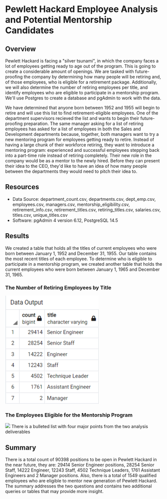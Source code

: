 # Pewlett Hackard Employee Analysis and Potential Mentorship Candidates

## Overview
Pewlett Hackard is facing a "silver tsunami", in which the company faces a lot of employees getting ready to age out of the program. This is going to create a considerable amount of openings. We are tasked with future-proofing the company by determining how many people will be retiring and, of those employees, who is eligible for a retirement package. Additionally, we will also determine the number of retiring employees per title, and identify employees who are eligible to participate in a mentorship program. We'll use Postgres to create a database and pgAdmin to work with the data. 

We have determined that anyone born between 1952 and 1955 will begin to retire and will use this list to find retirement-eligible employees. One of the department supervisors recieved the list and wants to begin their future-proofing preparation. The same manager asking for a list of retiring employees has asked for a list of employees in both the Sales and Development departments because, together, both managers want to try a new mentoring program for employees getting ready to retire. Instead of having a large chunk of their workforce retiring, they want to introduce a mentoring program: experienced and successful employees stepping back into a part-time role instead of retiring completely. Their new role in the company would be as a mentor to the newly hired. Before they can present their idea to the CEO, they'd like to have an idea of how many people between the departments they would need to pitch their idea to.

## Resources
- Data Source: department_count.csv, departments.csv, dept_emp.csv, employees.csv, managers.csv, mentorship_eligibility.csv, retirement_info.csv, retirement_titles.csv, retiring_titles.csv, salaries.csv, titles.csv, unique_titles.csv
- Software: pgAdmin 4 version 6.12, PostgreSQL 14.5

## Results
We created a table that holds all the titles of current employees who were born between January 1, 1952 and December 31, 1955. Our table contains the most recent titles of each employee. To determine who is eligible to participate in a mentorship program, we created another table that holds the current employees who were born between January 1, 1965 and December 31, 1965.

### The Number of Retiring Employees by Title
<img src="https://github.com/laneyberm/Pewlett-Hackard-Analysis/blob/main/retiring_titles.png" width="300">

### The Employees Eligible for the Mentorship Program
<img src="https://github.com/laneyberm/Pewlett-Hackard-Analysis/blob/main/mentorship_eligibilty_titles" width="300">
There is a bulleted list with four major points from the two analysis deliverables


## Summary
There is a total count of 90398 positions to be open in Pewlett Hackard in the near future, they are: 29414 Senior Engineer positions, 28254 Senior Staff, 14222 Engineer, 12243 Staff, 4502 Technique Leaders, 1761 Assistant Engineers and 2 Manager positions. Also, there is a total of 1549 qualified employees who are eligible to mentor new generation of Pewlett Hackard.
The summary addresses the two questions and contains two additional queries or tables that may provide more insight.
